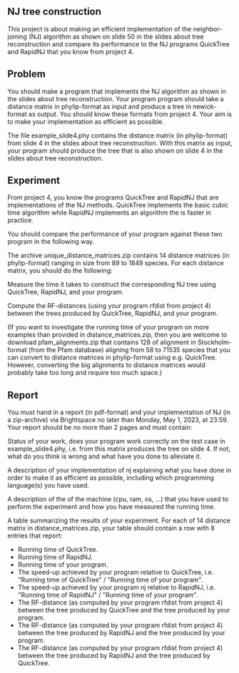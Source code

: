 ## NJ tree construction
This project is about making an efficient implementation of the neighbor-joining (NJ) algorithm as shown on slide 50 in the slides about tree reconstruction and compare its performance to the NJ programs QuickTree and RapidNJ that you know from project 4.

## Problem
You should make a program that implements the NJ algorithm as shown in the slides about tree reconstruction. Your program program should take a distance matrix in phylip-format as input and produce a tree in newick-format as output. You should know these formats from project 4. Your aim is to make your implementation as efficient as possible.

The file example_slide4.phy contains the distance matrix (in phylip-format) from slide 4 in the slides about tree reconstruction. With this matrix as input, your program should produce the tree that is also shown on slide 4 in the slides about tree reconstruction.

## Experiment
From project 4, you know the programs QuickTree and RapidNJ that are implementations of the NJ methods. QuickTree implements the basic cubic time algorithm while RapidNJ implements an algorithm the is faster in practice.

You should compare the performance of your program against these two program in the following way.

The archive unique_distance_matrices.zip contains 14 distance matrices (in phylip-format) ranging in size from 89 to 1849 species. For each distance matrix, you should do the following:

Measure the time it takes to construct the corresponding NJ tree using QuickTree, RapidNJ, and your program.

Compute the RF-distances (using your program rfdist from project 4) between the trees produced by QuickTree, RapidNJ, and your program.

(If you want to investigate the running time of your program on more examples than provided in distance_matrices.zip, then you are welcome to download pfam_alignments.zip that contains 128 of alignment in Stockholm-format (from the Pfam database) aligning from 58 to 71535 species that you can convert to distance matrices in phylip-format using e.g. QuickTree. However, converting the big alignments to distance matrices would probably take too long and require too much space.)

## Report
You must hand in a report (in pdf-format) and your implementation of NJ (in a zip-archive) via Brightspace no later than Monday, May 1, 2023, at 23:59. Your report should be no more than 2 pages and must contain:

Status of your work, does your program work correctly on the test case in example_slide4.phy, i.e. from this matrix produces the tree on slide 4. If not, what do you think is wrong and what have you done to alleviate it.

A description of your implementation of nj explaining what you have done in order to make it as efficient as possible, including which programming language(s) you have used.

A description of the of the machine (cpu, ram, os, ...) that you have used to perform the experiment and how you have measured the running time.

A table summarizing the results of your experiment. For each of 14 distance matrix in distance_matrices.zip, your table should contain a row with 8 entries that report:

- Running time of QuickTree.
- Running time of RapidNJ.
- Running time of your program.
- The speed-up achieved by your program relative to QuickTree, i.e. "Running time of QuickTree" / "Running time of your program".
- The speed-up achieved by your program nj relative to RapidNJ, i.e. "Running time of RapidNJ" / "Running time of your program".
- The RF-distance (as computed by your program rfdist from project 4) between the tree produced by QuickTree and the tree produced by your program.
- The RF-distance (as computed by your program rfdist from project 4) between the tree produced by RapidNJ and the tree produced by your program.
- The RF-distance (as computed by your program rfdist from project 4) between the tree produced by RapidNJ and the tree produced by QuickTree.